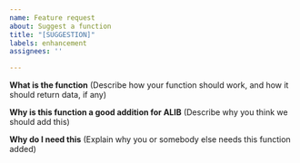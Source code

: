 ```yaml
---
name: Feature request
about: Suggest a function
title: "[SUGGESTION]"
labels: enhancement
assignees: ''

---
```


**What is the function**
(Describe how your function should work, and how it should return data, if any)

**Why is this function a good addition for ALIB**
(Describe why you think we should add this)

**Why do I need this**
(Explain why you or somebody else needs this function added)
